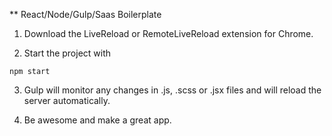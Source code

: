 ** React/Node/Gulp/Saas Boilerplate

1. Download the LiveReload or RemoteLiveReload extension for Chrome.

2. Start the project with

`npm start`

3. Gulp will monitor any changes in .js, .scss or .jsx files and will reload the server automatically. 

4. Be awesome and make a great app.
